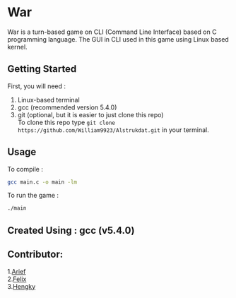 # War
War is a turn-based game on CLI (Command Line Interface) based on C programming language.
The GUI in CLI used in this game using Linux based kernel.

## Getting Started
First, you will need :
1. Linux-based terminal
2. gcc (recommended version 5.4.0)
3. git (optional, but it is easier to just clone this repo)<br>
To clone this repo type ```git clone https://github.com/William9923/Alstrukdat.git``` in your terminal.

## Usage
To compile :
```bash
gcc main.c -o main -lm
```
To run the game :
```bash
./main
```
## Created Using : gcc (v5.4.0)

## Contributor:
1.[Arief](https://github.com/ariefdarmawant)<br>
2.[Felix](https://github.com/felixsetiawan)<br>
3.[Hengky](https://github.com/hengkysuryaa)
